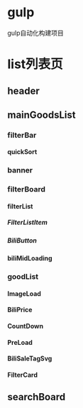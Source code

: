 # gulp
gulp自动化构建项目
# list列表页

## header

## mainGoodsList

### filterBar

#### quickSort

### banner

### filterBoard

#### filterList

##### FilterListItem

##### BiliButton

#### biliMidLoading

### goodList

#### ImageLoad

#### BiliPrice

#### CountDown

#### PreLoad

#### BiliSaleTagSvg

#### FilterCard

## searchBoard

